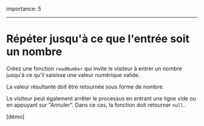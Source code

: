 importance: 5

---

# Répéter jusqu'à ce que l'entrée soit un nombre

Créez une fonction `readNumber` qui invite le visiteur à entrer un nombre jusqu'à ce qu'il saisisse une valeur numérique valide.

La valeur résultante doit être retournée sous forme de nombre.

Le visiteur peut également arrêter le processus en entrant une ligne vide ou en appuyant sur "Annuler". Dans ce cas, la fonction doit retourner `null`.

[démo]